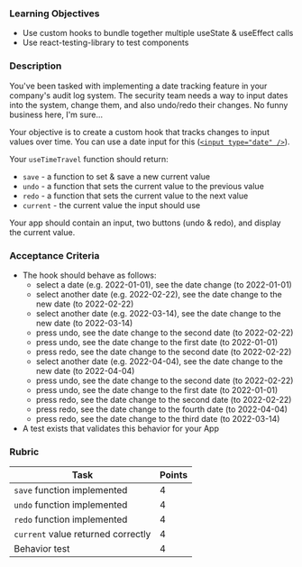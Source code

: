 ### Learning Objectives[](https://alchemycodelab.github.io/react-use-time-travel/#learning-objectives)

-   Use custom hooks to bundle together multiple useState & useEffect calls
-   Use react-testing-library to test components

### Description[](https://alchemycodelab.github.io/react-use-time-travel/#description)

You've been tasked with implementing a date tracking feature in your company's audit log system. The security team needs a way to input dates into the system, change them, and also undo/redo their changes. No funny business here, I'm sure...

Your objective is to create a custom hook that tracks changes to input values over time. You can use a date input for this ([`<input type="date" />`](https://developer.mozilla.org/en-US/docs/Web/HTML/Element/input/date)).

Your `useTimeTravel` function should return:

-   `save` - a function to set & save a new current value
-   `undo` - a function that sets the current value to the previous value
-   `redo` - a function that sets the current value to the next value
-   `current` - the current value the input should use

Your app should contain an input, two buttons (undo & redo), and display the current value.

### Acceptance Criteria[](https://alchemycodelab.github.io/react-use-time-travel/#acceptance-criteria)

-   The hook should behave as follows:
    -   select a date (e.g. 2022-01-01), see the date change (to 2022-01-01)
    -   select another date (e.g. 2022-02-22), see the date change to the new date (to 2022-02-22)
    -   select another date (e.g. 2022-03-14), see the date change to the new date (to 2022-03-14)
    -   press undo, see the date change to the second date (to 2022-02-22)
    -   press undo, see the date change to the first date (to 2022-01-01)
    -   press redo, see the date change to the second date (to 2022-02-22)
    -   select another date (e.g. 2022-04-04), see the date change to the new date (to 2022-04-04)
    -   press undo, see the date change to the second date (to 2022-02-22)
    -   press undo, see the date change to the first date (to 2022-01-01)
    -   press redo, see the date change to the second date (to 2022-02-22)
    -   press redo, see the date change to the fourth date (to 2022-04-04)
    -   press redo, see the date change to the third date (to 2022-03-14)
-   A test exists that validates this behavior for your App

### Rubric[](https://alchemycodelab.github.io/react-use-time-travel/#rubric)

| Task | Points |
| --- | --- |
| `save` function implemented | 4 |
| `undo` function implemented | 4 |
| `redo` function implemented | 4 |
| `current` value returned correctly | 4 |
| Behavior test | 4 |